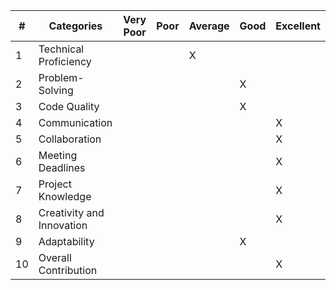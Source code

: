 | # | Categories                        | Very Poor | Poor | Average | Good | Excellent |
|---|-----------------------------------|-----------|------|---------|------|-----------|
| 1 | Technical Proficiency             |           |      |    X    |      |           |
| 2 | Problem-Solving                   |           |      |         |  X   |           |
| 3 | Code Quality                      |           |      |         |  X   |           |
| 4 | Communication                     |           |      |         |      |     X     |
| 5 | Collaboration                     |           |      |         |      |     X     |
| 6 | Meeting Deadlines                 |           |      |         |      |     X     |
| 7 | Project Knowledge                 |           |      |         |      |     X     |
| 8 | Creativity and Innovation         |           |      |         |      |     X     |
| 9 | Adaptability                      |           |      |         |  X   |           |
|10 | Overall Contribution              |           |      |         |      |     X     |
